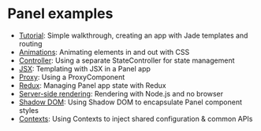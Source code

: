 # Panel examples

- [Tutorial](https://github.com/mixpanel/panel/blob/master/examples/tutorial): Simple walkthrough, creating an app with Jade templates and routing
- [Animations](https://github.com/mixpanel/panel/blob/master/examples/animations): Animating elements in and out with CSS
- [Controller](https://github.com/mixpanel/panel/blob/master/examples/controller): Using a separate StateController for state management
- [JSX](https://github.com/mixpanel/panel/blob/master/examples/jsx): Templating with JSX in a Panel app
- [Proxy](https://github.com/mixpanel/panel/blob/master/examples/proxy): Using a ProxyComponent
- [Redux](https://github.com/mixpanel/panel/blob/master/examples/redux): Managing Panel app state with Redux
- [Server-side rendering](https://github.com/mixpanel/panel/blob/master/examples/isorender): Rendering with Node.js and no browser
- [Shadow DOM](https://github.com/mixpanel/panel/blob/master/examples/shadow-dom): Using Shadow DOM to encapsulate Panel component styles
- [Contexts](https://github.com/mixpanel/panel/blob/master/examples/contexts): Using Contexts to inject shared configuration & common APIs
